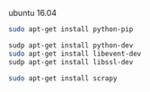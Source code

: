 ubuntu 16.04

```bash
sudo apt-get install python-pip

sudp apt-get install python-dev
sudo apt-get install libevent-dev
sudp apt-get install libssl-dev

sudo apt-get install scrapy
```



